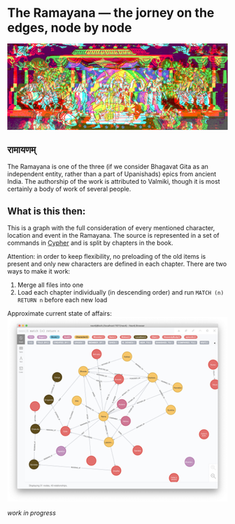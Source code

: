 # The Ramayana — the jorney on the edges, node by node

![](media/banner_moshed.jpg)

## रामायणम्
The Ramayana is one of the three (if we consider Bhagavat Gita as an independent entity, rather than a part of Upanishads) epics from ancient India. The authorship of the work is attributed to Valmiki, though it is most certainly a body of work of several people.

## What is this then:
This is a graph with the full consideration of every mentioned character, location and event in the Ramayana. The source is represented in a set of commands in [Cypher](https://www.opencypher.org/) and is split by chapters in the book.

Attention: in order to keep flexibility, no preloading of the old items is present and only new characters are defined in each chapter. There are two ways to make it work:

1. Merge all files into one
2. Load each chapter individually (in descending order) and run `MATCH (n) RETURN n` before each new load

Approximate current state of affairs:
![](media/ex-graph.png)

_work in progress_
